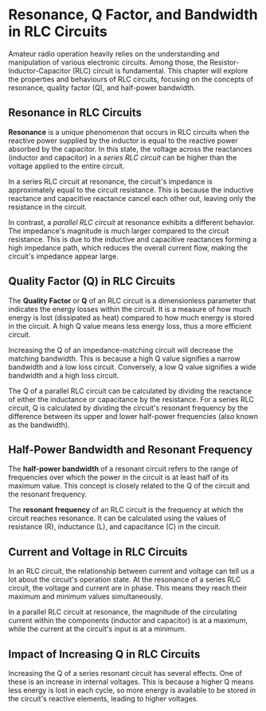 # Resonance, Q Factor, and Bandwidth in RLC Circuits

Amateur radio operation heavily relies on the understanding and manipulation of various electronic circuits. Among those, the Resistor-Inductor-Capacitor (RLC) circuit is fundamental. This chapter will explore the properties and behaviours of RLC circuits, focusing on the concepts of resonance, quality factor (Q), and half-power bandwidth.

## Resonance in RLC Circuits

**Resonance** is a unique phenomenon that occurs in RLC circuits when the reactive power supplied by the inductor is equal to the reactive power absorbed by the capacitor. In this state, the voltage across the reactances (inductor and capacitor) in a *series RLC circuit* can be higher than the voltage applied to the entire circuit.

In a series RLC circuit at resonance, the circuit's impedance is approximately equal to the circuit resistance. This is because the inductive reactance and capacitive reactance cancel each other out, leaving only the resistance in the circuit. 

In contrast, a *parallel RLC circuit* at resonance exhibits a different behavior. The impedance's magnitude is much larger compared to the circuit resistance. This is due to the inductive and capacitive reactances forming a high impedance path, which reduces the overall current flow, making the circuit's impedance appear large.

## Quality Factor (Q) in RLC Circuits

The **Quality Factor** or **Q** of an RLC circuit is a dimensionless parameter that indicates the energy losses within the circuit. It is a measure of how much energy is lost (dissipated as heat) compared to how much energy is stored in the circuit. A high Q value means less energy loss, thus a more efficient circuit.

Increasing the Q of an impedance-matching circuit will decrease the matching bandwidth. This is because a high Q value signifies a narrow bandwidth and a low loss circuit. Conversely, a low Q value signifies a wide bandwidth and a high loss circuit.

The Q of a parallel RLC circuit can be calculated by dividing the reactance of either the inductance or capacitance by the resistance. For a series RLC circuit, Q is calculated by dividing the circuit's resonant frequency by the difference between its upper and lower half-power frequencies (also known as the bandwidth).

## Half-Power Bandwidth and Resonant Frequency

The **half-power bandwidth** of a resonant circuit refers to the range of frequencies over which the power in the circuit is at least half of its maximum value. This concept is closely related to the Q of the circuit and the resonant frequency.

The **resonant frequency** of an RLC circuit is the frequency at which the circuit reaches resonance. It can be calculated using the values of resistance (R), inductance (L), and capacitance (C) in the circuit.

## Current and Voltage in RLC Circuits

In an RLC circuit, the relationship between current and voltage can tell us a lot about the circuit's operation state. At the resonance of a series RLC circuit, the voltage and current are in phase. This means they reach their maximum and minimum values simultaneously.

In a parallel RLC circuit at resonance, the magnitude of the circulating current within the components (inductor and capacitor) is at a maximum, while the current at the circuit's input is at a minimum.

## Impact of Increasing Q in RLC Circuits

Increasing the Q of a series resonant circuit has several effects. One of these is an increase in internal voltages. This is because a higher Q means less energy is lost in each cycle, so more energy is available to be stored in the circuit's reactive elements, leading to higher voltages.